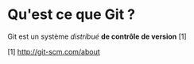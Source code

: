 Qu'est ce que Git ?
=============

Git est un système *distribué* **de contrôle de version** [1]

[1] <a href="http://git-scm.com/about">http://git-scm.com/about</a>